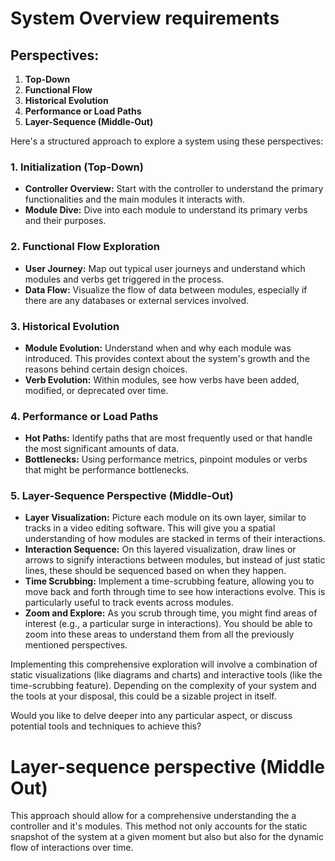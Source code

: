 # System Overview requirements

## Perspectives:

1. **Top-Down**
2. **Functional Flow**
3. **Historical Evolution**
4. **Performance or Load Paths**
5. **Layer-Sequence (Middle-Out)**

Here's a structured approach to explore a system using these perspectives:

### 1. **Initialization (Top-Down)**

- **Controller Overview:** Start with the controller to understand the primary functionalities and the main modules it interacts with.
- **Module Dive:** Dive into each module to understand its primary verbs and their purposes.

### 2. **Functional Flow Exploration**

- **User Journey:** Map out typical user journeys and understand which modules and verbs get triggered in the process.
- **Data Flow:** Visualize the flow of data between modules, especially if there are any databases or external services involved.

### 3. **Historical Evolution**

- **Module Evolution:** Understand when and why each module was introduced. This provides context about the system's growth and the reasons behind certain design choices.
- **Verb Evolution:** Within modules, see how verbs have been added, modified, or deprecated over time.

### 4. **Performance or Load Paths**

- **Hot Paths:** Identify paths that are most frequently used or that handle the most significant amounts of data.
- **Bottlenecks:** Using performance metrics, pinpoint modules or verbs that might be performance bottlenecks.

### 5. **Layer-Sequence Perspective (Middle-Out)**

- **Layer Visualization:** Picture each module on its own layer, similar to tracks in a video editing software. This will give you a spatial understanding of how modules are stacked in terms of their interactions.
- **Interaction Sequence:** On this layered visualization, draw lines or arrows to signify interactions between modules, but instead of just static lines, these should be sequenced based on when they happen.
- **Time Scrubbing:** Implement a time-scrubbing feature, allowing you to move back and forth through time to see how interactions evolve. This is particularly useful to track events across modules.
- **Zoom and Explore:** As you scrub through time, you might find areas of interest (e.g., a particular surge in interactions). You should be able to zoom into these areas to understand them from all the previously mentioned perspectives.

Implementing this comprehensive exploration will involve a combination of static visualizations (like diagrams and charts) and interactive tools (like the time-scrubbing feature). Depending on the complexity of your system and the tools at your disposal, this could be a sizable project in itself.

Would you like to delve deeper into any particular aspect, or discuss potential tools and techniques to achieve this?

# Layer-sequence perspective (Middle Out)

This approach should allow for a comprehensive understanding the a controller and it's modules. This method not only accounts for the static snapshot of the system at a given moment but also but also for the dynamic flow of interactions over time.

